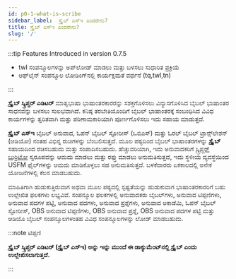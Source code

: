 ```yaml
---
id: p0-1-what-is-scribe
sidebar_label:  ಸ್ಕ್ರೈಬ್ ಎಸ್ಇ ಎಂದರೇನು?
title: ಸ್ಕ್ರೈಬ್ ಎಸ್ಇ ಎಂದರೇನು?
slug: '/'
---
```

:::tip Features Introduced in version 0.7.5

- twl ಸಂಪನ್ಮೂಲಗಳನ್ನು ಅಪ್‌ಲೋಡ್ ಮಾಡಲು ಮತ್ತು ಬಳಸಲು ಸುಧಾರಿತ ಪ್ರಕ್ರಿಯೆ
- ಆಫ್‌ಲೈನ್ ಸಂಪನ್ಮೂಲ ಲೋಡಿಂಗ್‌ನಲ್ಲಿ ಕಾರ್ಯಕ್ಷಮತೆ ವರ್ಧನೆ (tq,twl,tn)

:::

**ಸ್ಕ್ರೈಬ್ ಸ್ಕ್ರಿಪ್ಚರ್ ಎಡಿಟರ್** ಮಾತೃಭಾಷಾ ಭಾಷಾಂತರಕಾರರನ್ನು ಸಶಕ್ತಗೊಳಿಸಲು ವಿನ್ಯಾಸಗೊಳಿಸಿದ ಬೈಬಲ್ ಭಾಷಾಂತರ ಸಾಧನವನ್ನು ಬಳಸಲು ಸುಲಭವಾಗಿದೆ. ಕನಿಷ್ಠ ತರಬೇತಿಯೊಂದಿಗೆ ಬೈಬಲ್ ಭಾಷಾಂತರಕ್ಕೆ ಸಂಬಂಧಿಸಿದ ವಿವಿಧ ಕಾರ್ಯಗಳನ್ನು ತ್ವರಿತವಾಗಿ ಮತ್ತು ಪರಿಣಾಮಕಾರಿಯಾಗಿ ಪೂರ್ಣಗೊಳಿಸಲು ಇದು ಸಹಾಯ ಮಾಡುತ್ತದೆ.

**ಸ್ಕ್ರೈಬ್ ಎಸ್‌ಇ** ಬೈಬಲ್ ಅನುವಾದ, ಓಪನ್ ಬೈಬಲ್ ಸ್ಟೋರೀಸ್ (ಒಬಿಎಸ್) ಮತ್ತು ಓರಲ್ ಬೈಬಲ್ ಟ್ರಾನ್ಸ್‌ಲೇಶನ್ (ಆಡಿಯೋ) ನಂತಹ ವಿಭಿನ್ನ ರುಚಿಗಳನ್ನು ಬೆಂಬಲಿಸುತ್ತದೆ. ಮೂಲ ಪಠ್ಯದಿಂದ ಬೈಬಲ್ ಭಾಷಾಂತರಗಳನ್ನು **ಸ್ಕ್ರೈಬ್** ಸಹಾಯದಿಂದ ರಚಿಸಬಹುದು ಮತ್ತು ಸಂಪಾದಿಸಬಹುದು. ಹೆಚ್ಚುವರಿಯಾಗಿ, ಇದು ಅನುವಾದಕರಿಗೆ [ಸ್ಕ್ರಿಪ್ಚರ್ ಬುರ್ರಿಟೋ](https://docs.burrito.bible/) ಸ್ವರೂಪವನ್ನು ಆಮದು ಮಾಡಲು ಮತ್ತು ರಫ್ತು ಮಾಡಲು ಅನುಮತಿಸುತ್ತದೆ, ಇದು ಸ್ಥಳೀಯ ವ್ಯವಸ್ಥೆಯಿಂದ USFM ಫೈಲ್‌ಗಳನ್ನು ಆಮದು ಮಾಡಿಕೊಳ್ಳಲು ಸಹ ಅನುಮತಿಸುತ್ತದೆ. ಬಳಕೆದಾರರು ಏಕಕಾಲದಲ್ಲಿ ಅನೇಕ ಯೋಜನೆಗಳಲ್ಲಿ ಕೆಲಸ ಮಾಡಬಹುದು.

ಮಾಹಿತಿಗಾಗಿ ಹುಡುಕುತ್ತಿರುವಾಗ ಅಥವಾ ಮೂಲ ಪಠ್ಯದಲ್ಲಿ ಸ್ಪಷ್ಟತೆಯನ್ನು ಹುಡುಕುವಾಗ ಭಾಷಾಂತರಕಾರರಿಗೆ ಬಹು ಉಲ್ಲೇಖಿತ ಫಲಕಗಳು ಲಭ್ಯವಿವೆ. ಸಂಪನ್ಮೂಲ ಫಲಕಗಳಲ್ಲಿ ಅನುವಾದಕರು ಬೈಬಲ್‌ಗಳು, ಅನುವಾದ ಟಿಪ್ಪಣಿಗಳು, ಅನುವಾದ ಪದಗಳ ಪಟ್ಟಿ, ಅನುವಾದ ಪದಗಳು, ಅನುವಾದ ಪ್ರಶ್ನೆಗಳು, ಅನುವಾದ ಅಕಾಡೆಮಿ, ಓಪನ್ ಬೈಬಲ್ ಸ್ಟೋರೀಸ್, OBS ಅನುವಾದ ಟಿಪ್ಪಣಿಗಳು, OBS ಅನುವಾದ ಪ್ರಶ್ನೆ, OBS ಅನುವಾದ ಪದಗಳ ಪಟ್ಟಿ ಮತ್ತು ಆಡಿಯೊ ಬೈಬಲ್ ಸಂಪನ್ಮೂಲಗಳಂತಹ ವಿವಿಧ ಸಂಪನ್ಮೂಲಗಳನ್ನು ಲೋಡ್ ಮಾಡಬಹುದು.

:::note ಟಿಪ್ಪಣಿ

**ಸ್ಕ್ರೈಬ್ ಸ್ಕ್ರಿಪ್ಚರ್ ಎಡಿಟರ್ (ಸ್ಕ್ರೈಬ್ ಎಸ್‌ಇ) ಅನ್ನು ಇನ್ನು ಮುಂದೆ ಈ ಡಾಕ್ಯುಮೆಂಟ್‌ನಲ್ಲಿ ಸ್ಕ್ರೈಬ್ ಎಂದು ಉಲ್ಲೇಖಿಸಲಾಗುತ್ತದೆ.**

:::
